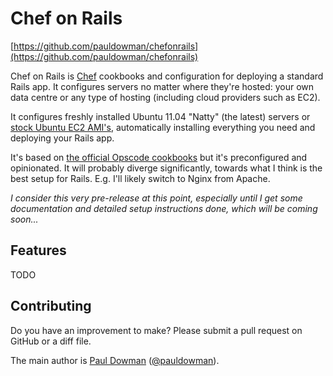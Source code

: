Chef on Rails
=============

[https://github.com/pauldowman/chefonrails](https://github.com/pauldowman/chefonrails)

Chef on Rails is [Chef](http://www.opscode.com/chef/) cookbooks and
configuration for deploying a standard Rails app. It configures servers no
matter where they're hosted: your own data centre or any type of hosting
(including cloud providers such as EC2).

It configures freshly installed Ubuntu 11.04 "Natty" (the latest) servers or
[stock Ubuntu EC2 AMI's](http://uec-images.ubuntu.com/releases/11.04/release/),
automatically installing everything you need and deploying your Rails app.

It's based on [the official Opscode
cookbooks](https://github.com/opscode/cookbooks) but it's preconfigured and
opinionated. It will probably diverge significantly, towards what I think is
the best setup for Rails. E.g. I'll likely switch to Nginx from Apache.

_I consider this very pre-release at this point, especially until I get some
documentation and detailed setup instructions done, which will be coming
soon..._

Features
--------

TODO


Contributing
------------

Do you have an improvement to make? Please submit a pull request on GitHub or a
diff file.

The main author is [Paul Dowman](http://pauldowman.com/about) ([@pauldowman](http://twitter.com/pauldowman)).


